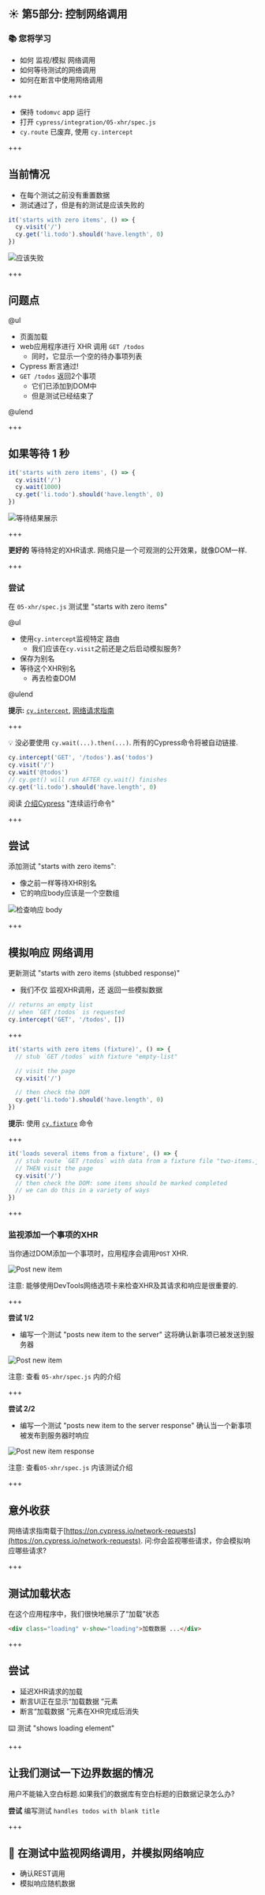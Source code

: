 ## ☀️ 第5部分: 控制网络调用

### 📚 您将学习

- 如何 监视/模拟 网络调用
- 如何等待测试的网络调用
- 如何在断言中使用网络调用

+++

- 保持 `todomvc` app 运行
- 打开 `cypress/integration/05-xhr/spec.js`
- `cy.route` 已废弃, 使用 `cy.intercept`

+++

## 当前情况

- 在每个测试之前没有重置数据
- 测试通过了，但是有的测试是应该失败的

```javascript
it('starts with zero items', () => {
  cy.visit('/')
  cy.get('li.todo').should('have.length', 0)
})
```

![应该失败](./img/test-passes-but-this-is-wrong.png)

+++

## 问题点

@ul

- 页面加载
- web应用程序进行 XHR 调用 `GET /todos`
  - 同时，它显示一个空的待办事项列表
- Cypress 断言通过!
- `GET /todos` 返回2个事项
  - 它们已添加到DOM中
  - 但是测试已经结束了

@ulend

+++

## 如果等待 1 秒

```javascript
it('starts with zero items', () => {
  cy.visit('/')
  cy.wait(1000)
  cy.get('li.todo').should('have.length', 0)
})
```

![等待结果展示](./img/waiting.png)

+++

**更好的** 等待特定的XHR请求. 网络只是一个可观测的公开效果，就像DOM一样.

+++

### 尝试

在 `05-xhr/spec.js` 测试里  "starts with zero items"

@ul

- 使用`cy.intercept`监视特定 路由
  - 我们应该在`cy.visit`之前还是之后启动模拟服务?
- 保存为别名
- 等待这个XHR别名
  - 再去检查DOM

@ulend

**提示:** [`cy.intercept`]('https://on.cypress.io/intercept), [网络请求指南](https://on.cypress.io/network-requests)

+++

💡 没必要使用 `cy.wait(...).then(...)`. 所有的Cypress命令将被自动链接.

```js
cy.intercept('GET', '/todos').as('todos')
cy.visit('/')
cy.wait('@todos')
// cy.get() will run AFTER cy.wait() finishes
cy.get('li.todo').should('have.length', 0)
```

阅读 [介绍Cypress](https://on.cypress.io/introduction-to-cypress) "连续运行命令"

+++

## 尝试

添加测试 "starts with zero items":

- 像之前一样等待XHR别名
- 它的响应body应该是一个空数组

![检查响应 body](./img/response-body.png)

+++

## 模拟响应 网络调用

更新测试  "starts with zero items (stubbed response)"

- 我们不仅 监视XHR调用，还 返回一些模拟数据

```javascript
// returns an empty list
// when `GET /todos` is requested
cy.intercept('GET', '/todos', [])
```

+++

```javascript
it('starts with zero items (fixture)', () => {
  // stub `GET /todos` with fixture "empty-list"

  // visit the page
  cy.visit('/')

  // then check the DOM
  cy.get('li.todo').should('have.length', 0)
})
```
**提示:** 使用 [`cy.fixture`](https://on.cypress.io/fixture) 命令

+++

```javascript
it('loads several items from a fixture', () => {
  // stub route `GET /todos` with data from a fixture file "two-items.json"
  // THEN visit the page
  cy.visit('/')
  // then check the DOM: some items should be marked completed
  // we can do this in a variety of ways
})
```

+++

### 监视添加一个事项的XHR

当你通过DOM添加一个事项时，应用程序会调用`POST` XHR.

![Post new item](./img/post-item.png)

注意:
能够使用DevTools网络选项卡来检查XHR及其请求和响应是很重要的.

+++

**尝试 1/2**

- 编写一个测试 "posts new item to the server" 这将确认新事项已被发送到服务器

![Post new item](/slides/05-xhr/img/post-item.png)

注意:
查看 `05-xhr/spec.js` 内的介绍

+++

**尝试 2/2**

- 编写一个测试  "posts new item to the server response"  确认当一个新事项被发布到服务器时响应

![Post new item response](/slides/05-xhr/img/post-item-response.png)

注意:
查看`05-xhr/spec.js` 内该测试介绍

+++

## 意外收获

网络请求指南载于[https://on.cypress.io/network-requests](https://on.cypress.io/network-requests). 问:你会监视哪些请求，你会模拟响应哪些请求?

+++

## 测试加载状态

在这个应用程序中，我们很快地展示了“加载”状态

```html
<div class="loading" v-show="loading">加载数据 ...</div>
```

+++

## 尝试

- 延迟XHR请求的加载
- 断言UI正在显示“加载数据 ”元素
- 断言“加载数据 ”元素在XHR完成后消失

⌨️ 测试 "shows loading element"

+++
## 让我们测试一下边界数据的情况

用户不能输入空白标题.如果我们的数据库有空白标题的旧数据记录怎么办?

**尝试** 编写测试 `handles todos with blank title`

+++
## 🏁 在测试中监视网络调用，并模拟网络响应

- 确认REST调用
- 模拟响应随机数据
